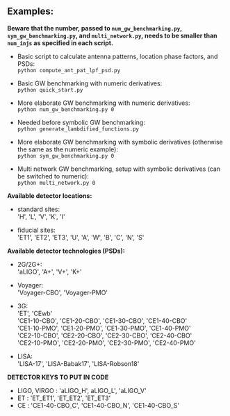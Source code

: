 ## Examples:

**Beware that the number, passed to `num_gw_benchmarking.py`, `sym_gw_benchmarking.py`, and `multi_network.py`, needs to be smaller than `num_injs` as specified in each script.**

- Basic script to calculate antenna patterns, location phase factors, and PSDs:  
`python compute_ant_pat_lpf_psd.py`  

- Basic GW benchmarking with numeric derivatives:  
`python quick_start.py`  

- More elaborate GW benchmarking with numeric derivatives:  
`python num_gw_benchmarking.py 0`  

- Needed before symbolic GW benchmarking:  
`python generate_lambdified_functions.py`  

- More elaborate GW benchmarking with symbolic derivatives (otherwise the same as the numeric example):  
`python sym_gw_benchmarking.py 0`  

- Multi network GW benchmarking, setup with symbolic derivatives (can be switched to numeric):  
`python multi_network.py 0`  


**Available detector locations:**  
- standard sites:  
'H', 'L', 'V', 'K', 'I'

- fiducial sites:  
'ET1', 'ET2', 'ET3', 'U', 'A', 'W', 'B', 'C', 'N', 'S'  

**Available detector technologies (PSDs):**  
- 2G/2G+:  
'aLIGO', 'A+', 'V+', 'K+'  

- Voyager:  
'Voyager-CBO', 'Voyager-PMO'  

- 3G:  
'ET', 'CEwb'  
'CE1-10-CBO', 'CE1-20-CBO', 'CE1-30-CBO', 'CE1-40-CBO'  
'CE1-10-PMO', 'CE1-20-PMO', 'CE1-30-PMO', 'CE1-40-PMO'  
'CE2-10-CBO', 'CE2-20-CBO', 'CE2-30-CBO', 'CE2-40-CBO'  
'CE2-10-PMO', 'CE2-20-PMO', 'CE2-30-PMO', 'CE2-40-PMO'  

- LISA:  
'LISA-17', 'LISA-Babak17', 'LISA-Robson18'  

**DETECTOR KEYS TO PUT IN CODE**
- LIGO, VIRGO : 'aLIGO_H', aLIGO_L', 'aLIGO_V'
- ET : 'ET_ET1', 'ET_ET2', 'ET_ET3'
- CE : 'CE1-40-CBO_C', 'CE1-40-CBO_N', 'CE1-40-CBO_S'
